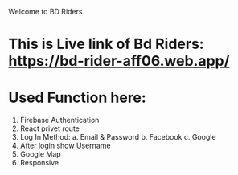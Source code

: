 Welcome to BD Riders

# This is Live link of Bd Riders: https://bd-rider-aff06.web.app/

# Used Function here:

1. Firebase Authentication
2. React privet route
3. Log In Method:
    a. Email & Password
    b. Facebook
    c. Google
4. After login show Username
5. Google Map
6. Responsive
    

